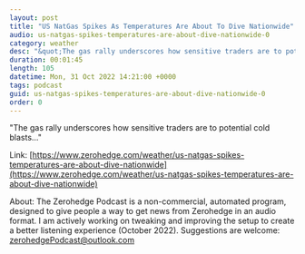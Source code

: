 ```yaml
---
layout: post
title: "US NatGas Spikes As Temperatures Are About To Dive Nationwide"
audio: us-natgas-spikes-temperatures-are-about-dive-nationwide-0
category: weather
desc: "&quot;The gas rally underscores how sensitive traders are to potential cold blasts...&quot; "
duration: 00:01:45
length: 105
datetime: Mon, 31 Oct 2022 14:21:00 +0000
tags: podcast
guid: us-natgas-spikes-temperatures-are-about-dive-nationwide-0
order: 0
---
```

&quot;The gas rally underscores how sensitive traders are to potential cold blasts...&quot; 

Link: [https://www.zerohedge.com/weather/us-natgas-spikes-temperatures-are-about-dive-nationwide](https://www.zerohedge.com/weather/us-natgas-spikes-temperatures-are-about-dive-nationwide)

About: The Zerohedge Podcast is a non-commercial, automated program, designed to give people a way to get news from Zerohedge in an audio format.  I am actively working on tweaking and improving the setup to create a better listening experience (October 2022).  Suggestions are welcome: [zerohedgePodcast@outlook.com](mailto:zerohedgePodcast@outlook.com)